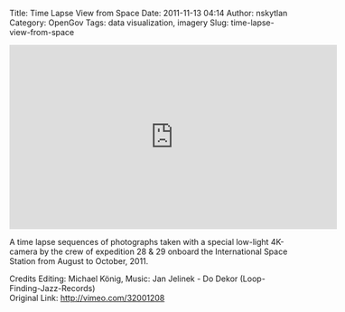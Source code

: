 Title: Time Lapse View from Space
Date: 2011-11-13 04:14
Author: nskytlan
Category: OpenGov
Tags: data visualization, imagery
Slug: time-lapse-view-from-space

<iframe src="http://player.vimeo.com/video/32001208?title=0&amp;byline=0&amp;portrait=0" frameborder="0" width="580" height="326"></iframe>

A time lapse sequences of photographs taken with a special low-light
4K-camera by the crew of expedition 28 & 29 onboard the International
Space Station from August to October, 2011.

Credits Editing: Michael König, Music: Jan Jelinek - Do Dekor
(Loop-Finding-Jazz-Records)  
Original Link: <http://vimeo.com/32001208>
